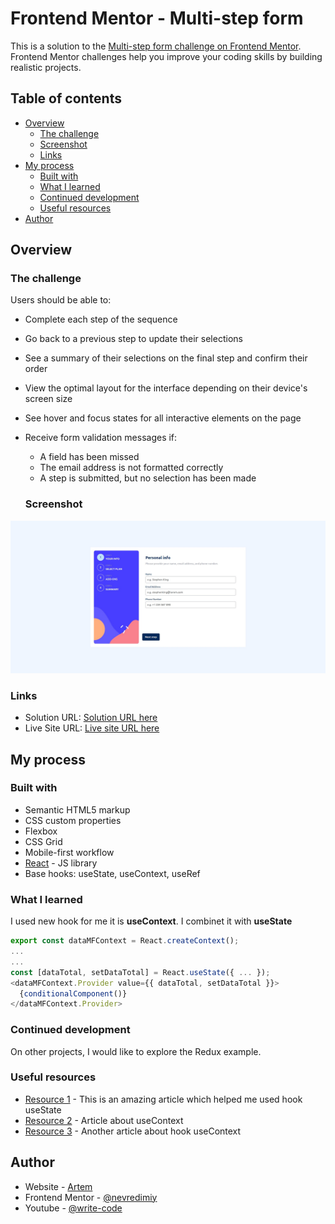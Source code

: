 # Frontend Mentor - Multi-step form



This is a solution to the [Multi-step form challenge on Frontend Mentor](https://www.frontendmentor.io/challenges/multistep-form-YVAnSdqQBJ). Frontend Mentor challenges help you improve your coding skills by building realistic projects. 

## Table of contents

- [Overview](#overview)
  - [The challenge](#the-challenge)
  - [Screenshot](#screenshot)
  - [Links](#links)
- [My process](#my-process)
  - [Built with](#built-with)
  - [What I learned](#what-i-learned)
  - [Continued development](#continued-development)
  - [Useful resources](#useful-resources)
- [Author](#author)


## Overview

### The challenge

Users should be able to:

- Complete each step of the sequence
- Go back to a previous step to update their selections
- See a summary of their selections on the final step and confirm their order
- View the optimal layout for the interface depending on their device's screen size
- See hover and focus states for all interactive elements on the page
- Receive form validation messages if:
  - A field has been missed
  - The email address is not formatted correctly
  - A step is submitted, but no selection has been made

  ### Screenshot

![](./screenshot.jpg)

### Links

- Solution URL: [Solution URL here](https://github.com/nevredimiy/multy-step-form.git)
- Live Site URL: [Live site URL here](https://nevredimiy.github.io/multy-step-form/)

## My process

### Built with

- Semantic HTML5 markup
- CSS custom properties
- Flexbox
- CSS Grid
- Mobile-first workflow
- [React](https://reactjs.org/) - JS library
- Base hooks: useState, useContext, useRef

### What I learned

I used new hook for me it is **useContext**. I combinet it with **useState**


```js
export const dataMFContext = React.createContext();
...
...
const [dataTotal, setDataTotal] = React.useState({ ... });
<dataMFContext.Provider value={{ dataTotal, setDataTotal }}>
  {conditionalComponent()}
</dataMFContext.Provider>
```

### Continued development

On other projects, I would like to explore the Redux example.

### Useful resources

- [Resource 1](https://blog.logrocket.com/build-multi-step-form-usestate-hook/) - This is an amazing article which helped me used hook useState
- [Resource 2](https://react.dev/reference/react/useContext) - Article about useContext
- [Resource 3](https://blog.webdevsimplified.com/2020-06/use-context/) - Another article about hook useContext


## Author

- Website - [Artem](https://writecode6.wordpress.com/%d0%be%d0%b1%d0%be-%d0%bc%d0%bd%d0%b5/)
- Frontend Mentor - [@nevredimiy](https://www.frontendmentor.io/profile/nevredimiy)
- Youtube - [@write-code](https://studio.youtube.com/channel/UCnmIQSMt8ayFgE2deKtAaKQ)

